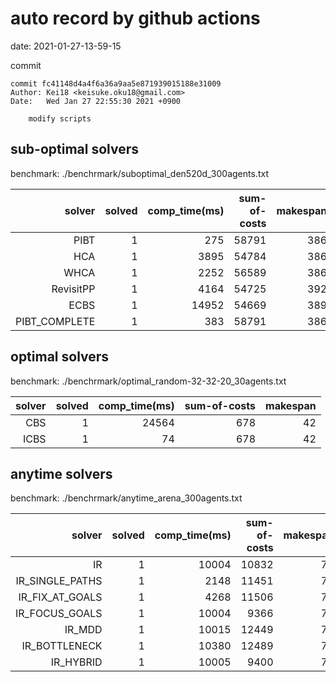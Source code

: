 auto record by github actions
===
date: 2021-01-27-13-59-15

commit
```
commit fc41148d4a4f6a36a9aa5e871939015188e31009
Author: Kei18 <keisuke.oku18@gmail.com>
Date:   Wed Jan 27 22:55:30 2021 +0900

    modify scripts

```

## sub-optimal solvers
benchmark: ./benchrmark/suboptimal_den520d_300agents.txt

|solver | solved | comp_time(ms) | sum-of-costs | makespan |
| ---: | ---: | ---: | ---: | ---: |
| PIBT | 1 | 275 | 58791 | 386 |
| HCA | 1 | 3895 | 54784 | 386 |
| WHCA | 1 | 2252 | 56589 | 386 |
| RevisitPP | 1 | 4164 | 54725 | 392 |
| ECBS | 1 | 14952 | 54669 | 389 |
| PIBT_COMPLETE | 1 | 383 | 58791 | 386 |

## optimal solvers
benchmark: ./benchrmark/optimal_random-32-32-20_30agents.txt

|solver | solved | comp_time(ms) | sum-of-costs | makespan |
| ---: | ---: | ---: | ---: | ---: |
| CBS | 1 | 24564 | 678 | 42 |
| ICBS | 1 | 74 | 678 | 42 |

## anytime solvers
benchmark: ./benchrmark/anytime_arena_300agents.txt

|solver | solved | comp_time(ms) | sum-of-costs | makespan |
| ---: | ---: | ---: | ---: | ---: |
| IR | 1 | 10004 | 10832 | 79 |
| IR_SINGLE_PATHS | 1 | 2148 | 11451 | 79 |
| IR_FIX_AT_GOALS | 1 | 4268 | 11506 | 79 |
| IR_FOCUS_GOALS | 1 | 10004 | 9366 | 79 |
| IR_MDD | 1 | 10015 | 12449 | 79 |
| IR_BOTTLENECK | 1 | 10380 | 12489 | 79 |
| IR_HYBRID | 1 | 10005 | 9400 | 79 |
